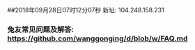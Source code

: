 ##2018年09月28日07时12分07秒 新址: 104.248.158.231
### 兔友常见问题及解答: https://github.com/wanggonging/d/blob/w/FAQ.md

